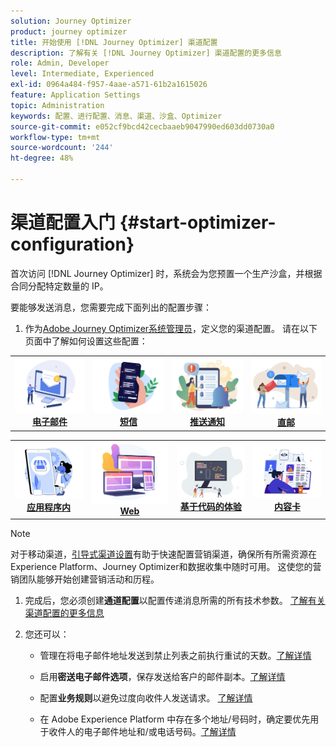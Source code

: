 ```yaml
---
solution: Journey Optimizer
product: journey optimizer
title: 开始使用 [!DNL Journey Optimizer] 渠道配置
description: 了解有关 [!DNL Journey Optimizer] 渠道配置的更多信息
role: Admin, Developer
level: Intermediate, Experienced
exl-id: 0964a484-f957-4aae-a571-61b2a1615026
feature: Application Settings
topic: Administration
keywords: 配置、进行配置、消息、渠道、沙盒、Optimizer
source-git-commit: e052cf9bcd42cecbaaeb9047990ed603dd0730a0
workflow-type: tm+mt
source-wordcount: '244'
ht-degree: 48%

---
```



# 渠道配置入门 {#start-optimizer-configuration}

首次访问 [!DNL Journey Optimizer] 时，系统会为您预置一个生产沙盒，并根据合同分配特定数量的 IP。


要能够发送消息，您需要完成下面列出的配置步骤：

1. 作为[Adobe Journey Optimizer系统管理员](../start/path/administrator.md)，定义您的渠道配置。 请在以下页面中了解如何设置这些配置：

<table style="table-layout:fixed"><tr style="border: 0;">
<td><a href="../email/get-started-email-config.md"><img alt="电子邮件" src="../channels/assets/do-not-localize/email.png"></a>
<div align="center"><a href="../email/get-started-email-config.md"><strong>电子邮件</strong></a></div></td>
<td><a href="../sms/sms-configuration.md"><img alt="短信" src="../channels/assets/do-not-localize/sms.png"></a>
<div align="center"><a href="../sms/sms-configuration.md"><strong>短信</strong></a></div></td>
<td><a href="../push/push-configuration.md"><img alt="推送" src="../channels/assets/do-not-localize/push.png"></a>
<div align="center"><a href="../push/push-configuration.md"><strong>推送通知</strong></a></div></td>
<td><a href="../direct-mail/direct-mail-configuration.md"><img alt="直邮" src="../channels/assets/do-not-localize/direct-mail.jpg"></a>
<div align="center"><a href="../direct-mail/direct-mail-configuration.md"><strong>直邮</strong></a></div></td>
</tr></table>

<table style="table-layout:fixed"><tr style="border: 0;">
<td><a href="../in-app/inapp-configuration.md"><img alt="应用程序内" src="../channels/assets/do-not-localize/inapp.jpg"></a>
<div align="center"><a href="../in-app/inapp-configuration.md"><strong>应用程序内</strong></a></div></td>
<td><a href="../web/web-configuration.md"><img alt="Web" src="../channels/assets/do-not-localize/web.jpg"></a>
<div align="center"><a href="../web/web-configuration.md"><strong>Web</strong></a></div></td>
<td><a href="../code-based/code-based-configuration.md"><img alt="基于代码的体验" src="../channels/assets/do-not-localize/code.png"></a>
<div align="center"><a href="../code-based/code-based-configuration.md"><strong>基于代码的体验</strong></a></div></td>
<td><a href="../content-card/content-card-configuration-prereq.md"><img alt="内容卡片" src="../channels/assets/do-not-localize/cards.png"></a>
<div align="center"><a href="../content-card/content-card-configuration-prereq.md"><strong>内容卡</strong></a></div></td>
</tr></table>

>[!NOTE]
>
>对于移动渠道，[引导式渠道设置](set-mobile-config.md)有助于快速配置营销渠道，确保所有所需资源在Experience Platform、Journey Optimizer和数据收集中随时可用。 这使您的营销团队能够开始创建营销活动和历程。

1. 完成后，您必须创建&#x200B;**通道配置**&#x200B;以配置传递消息所需的所有技术参数。 [了解有关渠道配置的更多信息](channel-surfaces.md)

1. 您还可以：

   * 管理在将电子邮件地址发送到禁止列表之前执行重试的天数。[了解详情](manage-suppression-list.md)

   * 启用&#x200B;**密送电子邮件选项**，保存发送给客户的邮件副本。[了解详情](archiving-support.md#enable-bcc)

   * 配置&#x200B;**业务规则**&#x200B;以避免过度向收件人发送请求。 [了解详情](../configuration/rule-sets.md)

   * 在 Adobe Experience Platform 中存在多个地址/号码时，确定要优先用于收件人的电子邮件地址和/或电话号码。[了解详情](primary-email-addresses.md)
